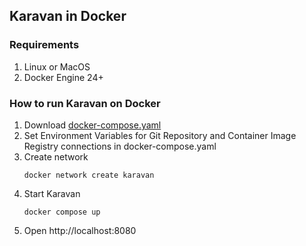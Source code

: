 ## Karavan in Docker

### Requirements
1. Linux or MacOS
2. Docker Engine 24+

### How to run Karavan on Docker
1. Download [docker-compose.yaml](install/karavan-docker/docker-compose.yaml)
2. Set Environment Variables for Git Repository and Container Image Registry connections in docker-compose.yaml
2. Create network
    ```
    docker network create karavan
    ```
3. Start Karavan
    ```
    docker compose up
    ```
3. Open http://localhost:8080

